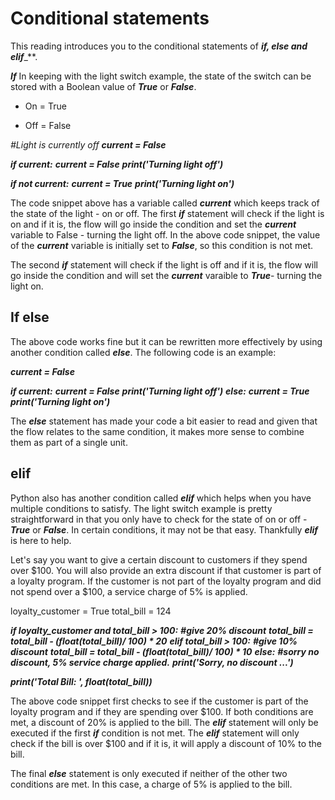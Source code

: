 # Conditional statements

This reading introduces you to the conditional statements of **_if, else and elif_**_**.

_**If**_
In keeping with the light switch example, the state of the switch can be stored with a Boolean value of **_True_** or _**False**_.

+   On = True

+   Off = False

_#Light is currently off_
**_current = False_**

**_if current:_**
    **_current = False_**
    **_print('Turning light off')_**

**_if not current:_**
    **_current = True_**
    **_print('Turning light on')_**

The code snippet above has a variable called _**current**_ which keeps track of the state of the light - on or off. The first _**if**_ statement will check if the light is on and if it is, the flow will go inside the condition and set the **_current_** variable to False - turning the light off. In the above code snippet, the value of the _**current**_ variable is initially set to **_False_**, so this condition is not met.

The second **_if_** statement will check if the light is off and if it is, the flow will go inside the condition and will set the **_current_** varaible to _**True**_- turning the light on. 

## If else
The above code works fine but it can be rewritten more effectively by using another condition called _**else**_. The following code is an example:

**_current = False_**

**_if current:_**
    _**current = False**_
    **_print('Turning light off')_**
**_else:_** 
    **_current = True_**
    **_print('Turning light on')_**

The _**else**_ statement has made your code a bit easier to read and given that the flow relates to the same condition, it makes more sense to combine them as part of a single unit.

## elif
Python also has another condition called _**elif**_ which helps when you have multiple conditions to satisfy. The light switch example is pretty straightforward in that you only have to check for the state of on or off - _**True**_ or **_False_**. In certain conditions, it may not be that easy. Thankfully _**elif**_ is here to help.

Let's say you want to give a certain discount to customers if they spend over $100. You will also provide an extra discount if that customer is part of a loyalty program. If the customer is not part of the loyalty program and did not spend over a $100, a service charge of 5% is applied.

loyalty_customer = True
total_bill = 124

***if loyalty_customer and total_bill > 100:***
    ***#give 20% discount***
    ***total_bill = total_bill - (float(total_bill)/ 100) * 20***
***elif total_bill > 100:***
    ***#give 10% discount***
    ***total_bill = total_bill - (float(total_bill)/ 100) * 10***
***else:***
    ***#sorry no discount, 5% service charge applied.***
   ***print('Sorry, no discount ...')***

***print('Total Bill: ', float(total_bill))***

The above code snippet first checks to see if the customer is part of the loyalty program and if they are spending over $100. If both conditions are met, a discount of 20% is applied to the bill. The ***elif*** statement will only be executed if the first ***if*** condition is not met. The ***elif*** statement will only check if the bill is over $100 and if it is, it will apply a discount of 10%  to the bill.

The final ***else*** statement is only executed if neither of the other two conditions are met. In this case, a charge of 5% is applied to the bill.